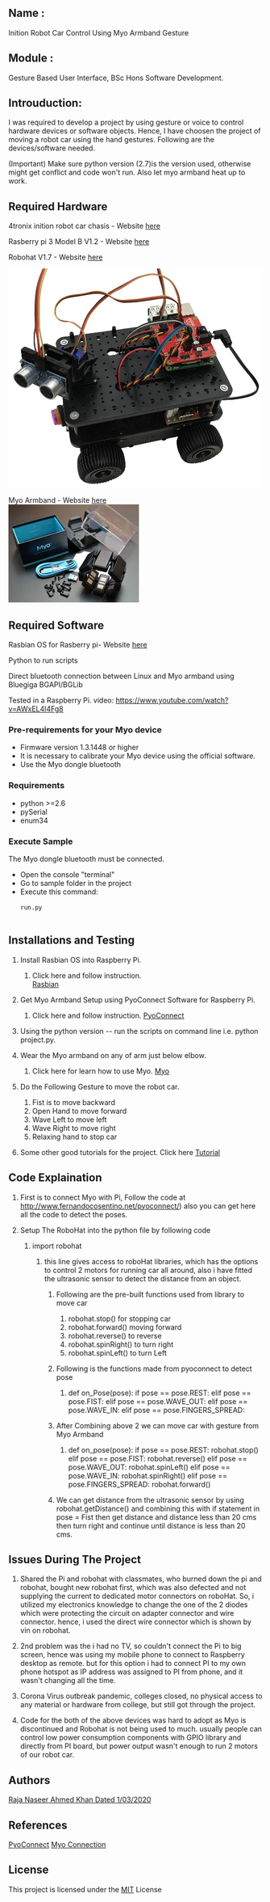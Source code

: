 
## Name	: 
Inition Robot Car Control Using Myo Armband Gesture
## Module	: 
Gesture Based User Interface, BSc Hons Software Development.

## Introuduction: 
I was required to develop a project by using gesture or voice to control hardware devices or software objects. Hence, I have choosen the project of moving a robot car using the hand gestures. Following are the devices/software needed.


(Important) Make sure python version (2.7)is the version used, otherwise might get conflict and code won't run. Also let myo armband heat up to work.

## Required Hardware

4tronix inition robot car chasis -  Website [here](https://4tronix.co.uk/blog/?p=169)

Rasberry pi 3 Model B V1.2 - Website [here](https://www.raspberrypi.org/products/raspberry-pi-3-model-b/)       

Robohat V1.7 - Website [here](https://shop.4tronix.co.uk/products/robohat)       

![alt tag](https://github.com/g00351263/RobotCar_Myo_Pi3/blob/master/initio.jpg)

Myo Armband - Website [here](https://www.myo.com/)    
![alt tag](https://github.com/g00351263/RobotCar_Myo_Pi3/blob/master/myo.jpg)

## Required Software

Rasbian OS for Rasberry pi- Website [here](https://www.raspberrypi.org/downloads/raspbian/)

Python to run scripts

Direct bluetooth connection between Linux and Myo armband using Bluegiga BGAPI/BGLib

Tested in a Raspberry Pi. video: https://www.youtube.com/watch?v=AWxEL4l4Fg8

### Pre-requirements for your Myo device
- Firmware version 1.3.1448 or higher
- It is necessary to calibrate your Myo device using the official software.
- Use the Myo dongle bluetooth

### Requirements
- python >=2.6
- pySerial
- enum34

### Execute Sample
The Myo dongle bluetooth must be connected.

- Open the console "terminal" 
- Go to sample folder in the project
- Execute this command:
  ```
  run.py


## Installations and Testing

1. Install Rasbian OS into Raspberry Pi.
	1. Click here and follow instruction.		
[Rasbian](https://www.youtube.com/watch?v=RQ6JvnXwDCM)

2. Get Myo Armband Setup using PyoConnect Software for Raspberry Pi.
	1. Click here and follow instruction.
[PyoConnect](http://www.fernandocosentino.net/pyoconnect/)

		
3. Using the python version -- run the scripts on command line i.e. python project.py.

4. Wear the Myo armband on any of arm just below elbow.
	1. Click here for learn how to use Myo.
[Myo](https://support.getmyo.com/hc/en-us/articles/201169525-How-to-wear-the-Myo-armband)

		
5. Do the Following Gesture to move the robot car.

	1. Fist is to move backward
	2. Open Hand to move forward
	3. Wave Left to move left
	4. Wave Right to move right
	5. Relaxing hand to stop car

6. Some other good tutorials for the project. Click here
[Tutorial](https://www.hackster.io/brink-io/rover-controlled-using-myo-armband-and-raspberry-pi-3-c09379)

## Code Explaination

1. First is to connect Myo with Pi, Follow the code at http://www.fernandocosentino.net/pyoconnect/) also you can get here all the code to detect the poses.

2. Setup The RoboHat into the python file by following code
	1.	import robohat 
		1. this line gives access to roboHat libraries, which has the options to control 2 motors for running car all around, also i have fitted the ultrasonic sensor to detect the distance from an object.
		
			1.	Following are the pre-built functions used from library to move car
			
				1. robohat.stop() for stopping car
				2. robohat.forward() moving forward
				3. robohat.reverse() to reverse
				3. robohat.spinRight() to turn right
				4. robohat.spinLeft() to turn Left
			
			2. Following is the functions made from pyoconnect to detect pose
				
				1. def on_Pose(pose):
					if pose == pose.REST:
					elif pose == pose.FIST:
					elif pose == pose.WAVE_OUT:
					elif pose == pose.WAVE_IN:
					elif pose == pose.FINGERS_SPREAD:
			
			
			3. After Combining above 2 we can move car with gesture from Myo Armband
				
				1. def on_pose(pose):
					if pose == pose.REST:
					robohat.stop()
					elif pose == pose.FIST:
					robohat.reverse()
					elif pose == pose.WAVE_OUT:
					robohat.spinLeft()
					elif pose == pose.WAVE_IN:
					robohat.spinRight()
					elif pose == pose.FINGERS_SPREAD:
					robohat.forward()

			4. We can get distance from the ultrasonic sensor 
by using robohat.getDistance() and combining this with if statement in pose = Fist then get distance and distance less than 20 cms then turn right and continue until distance is less than 20 cms.


## Issues During The Project
1. Shared the Pi and robohat with classmates, who burned down the pi and robohat, bought new robohat first, which was also defected and not supplying the current to dedicated motor connectors on roboHat. So, i utilized my electronics knowledge to change the one of the 2 diodes which were protecting the circuit on adapter connector and wire connector. hence, i used the direct wire connector which is shown by vin on robohat.

2. 2nd problem was the i had no TV, so couldn't connect the Pi to big screen, hence was using my mobile phone to connect to Raspberry desktop as remote. but for this option i had to connect PI to my own phone hotspot as IP address was assigned to PI from phone, and it wasn't changing all the time.

3. Corona Virus outbreak pandemic, colleges closed, no physical access to any material or hardware from college, but still got through the project.

4. Code for the both of the above devices was hard to adopt as Myo is discontinued and Robohat is not being used to much. usually people can control low power consumption components with GPIO library and directly from PI board, but power output wasn't enough to run 2 motors of our robot car.
					
## Authors

[Raja Naseer Ahmed Khan Dated 1/03/2020](https://github.com/g00351263/RobotCar_Myo_Pi3)

## References            

[PyoConnect](http://www.fernandocosentino.net/pyoconnect/)
[Myo Connection](https://github.com/avineshmohan/Rover-Myo)

## License

This project is licensed under the [MIT](https://github.com/g00351263/RobotCar_Myo_Pi3/blob/master/LICENSE) License 
        